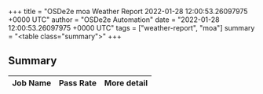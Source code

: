 +++
title = "OSDe2e moa Weather Report 2022-01-28 12:00:53.26097975 +0000 UTC"
author = "OSDe2e Automation"
date = "2022-01-28 12:00:53.26097975 +0000 UTC"
tags = ["weather-report", "moa"]
summary = "<table class=\"summary\"></table>"
+++
## Summary

| Job Name | Pass Rate | More detail |
|----------|-----------|-------------|




